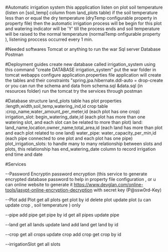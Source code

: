 #Automatic irrigation system
this appplication listen on plot soil temperature (listen on [soil_temp] column from land_plots table)
if the soil temperature less than or equal the dry temperature (dryTemp configurable property in property file) then 
the automatic irrigation process will be begin for this plot and watering indicator will be 'Y' till the process ends
and soil temperature will be raised to the normal temperature (normalTemp onfigurable property ),
listening proccess occurred every 1 min.

#Needed softwares
Tomcat or anything to run the war 
Sql server Database
Postman 

#Deployment guides 
create new database called irrigation_system using this command  "create DATABASE irrigation_system"
put the war folder in tomcat webapps
configure application.properties file
application will create the tables and their constraints "spring.jpa.hibernate.ddl-auto = drop-create
or you can run the schema and data from schema.sql &data.sql  (in resources folder)
run the tomcat
try the services through postman

#Database structure 
land_plots table has plot properties :length,width,soil_temp,watering_ind,id
crop table :crop_name,water_amount_per_meter,id (each plot has one crop)
irrigation_slot: begin_watering_date,id (each plot has more than one watering slot, and each slot can be related to more than plot)
land: land_name,location,owner_name,total_area,id (each land has more than plot and each plot related to one land)
water_pipe: water_capacity_per_min,id (each pipe connected to one plot and each plot has one pipe)
plot_irrigation_slots: to handle many to many relationship between slots and plots, this relationship has end_watering_date column to record irrigation end time and date

#Services

 --Password Encryptin 
 password encryption (this service to generate encrypted database password to help in property file configuration , or u can online website to generate it
 https://www.devglan.com/online-tools/jasypt-online-encryption-decryption with secret key (P@ssw0rd-Key)
 
 --Plot
 add Plot 
 get all plots
 get plot by id
 delete plot 
 update plot (u can update crop , soil temperature ) only 
 
 --pipe 
 add pipe
 get pipe by id
 get all pipes
 update pipe
 
 --land
 get all lands
 update land
 add land
 get land by id
 
 --crop
 get all crops
 update crop
 add crop
 get crop by id
 
 --irrigationSlot
  get all slots
  
  
 


